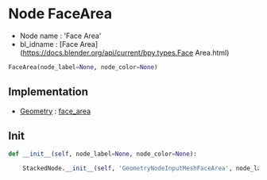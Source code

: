 # Node FaceArea

- Node name : 'Face Area'
- bl_idname : [Face Area](https://docs.blender.org/api/current/bpy.types.Face Area.html)


``` python
FaceArea(node_label=None, node_color=None)
```
## Implementation

- [Geometry](/docs/GeoNodes/Geometry.md) : [face_area](/docs/GeoNodes/Geometry.md#face_area)

## Init

``` python
def __init__(self, node_label=None, node_color=None):

    StackedNode.__init__(self, 'GeometryNodeInputMeshFaceArea', node_label=node_label, node_color=node_color)
```
